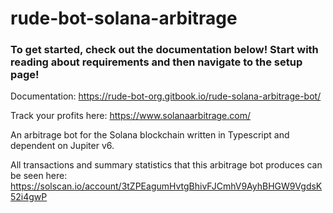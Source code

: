# rude-bot-solana-arbitrage
### To get started, check out the documentation below! Start with reading about requirements and then navigate to the setup page!
Documentation: https://rude-bot-org.gitbook.io/rude-solana-arbitrage-bot/

Track your profits here: https://www.solanaarbitrage.com/

An arbitrage bot for the Solana blockchain written in Typescript and dependent on Jupiter v6.

All transactions and summary statistics that this arbitrage bot produces can be seen here: https://solscan.io/account/3tZPEagumHvtgBhivFJCmhV9AyhBHGW9VgdsK52i4gwP
